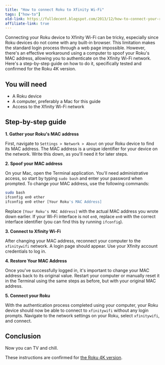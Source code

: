 ```yaml
---
title: "How to connect Roku to Xfinity Wi-Fi"
tags: ["how-to"]
old-link: https://fulldecent.blogspot.com/2013/12/how-to-connect-your-roku-to-xfinitywifi.html
affiliate-link: true
---
```


Connecting your Roku device to Xfinity Wi-Fi can be tricky, especially since Roku devices do not come with any built-in browser. This limitation makes the standard login process through a web page impossible. However, there's an effective workaround using a computer to spoof your Roku's MAC address, allowing you to authenticate on the Xfinity Wi-Fi network. Here's a step-by-step guide on how to do it, specifically tested and confirmed for the Roku 4K version.

## You will need

- A Roku device
- A computer, preferably a Mac for this guide
- Access to the Xfinity Wi-Fi network

## Step-by-step guide

**1. Gather your Roku's MAC address**

First, navigate to `Settings > Network > About` on your Roku device to find its MAC address. The MAC address is a unique identifier for your device on the network. Write this down, as you'll need it for later steps.

**2. Spoof your MAC address**

On your Mac, open the Terminal application. You'll need administrative access, so start by typing `sudo bash` and enter your password when prompted. To change your MAC address, use the following commands:

```sh
sudo bash
ifconfig en0 ether
ifconfig en0 ether [Your Roku's MAC Address]
```

Replace `[Your Roku's MAC Address]` with the actual MAC address you wrote down earlier. If your Wi-Fi interface is not `en0`, replace `en0` with the correct interface identifier (you can find this by running `ifconfig`).

**3. Connect to Xfinity Wi-Fi**

After changing your MAC address, reconnect your computer to the `xfinitywifi` network. A login page should appear. Use your Xfinity account credentials to log in.

**4. Restore Your MAC Address**

Once you've successfully logged in, it's important to change your MAC address back to its original value. Restart your computer or manually reset it in the Terminal using the same steps as before, but with your original MAC address.

**5. Connect your Roku**

With the authentication process completed using your computer, your Roku device should now be able to connect to `xfinitywifi` without any login prompts. Navigate to the network settings on your Roku, select `xfinitywifi`, and connect.

## Conclusion

Now you can TV and chill.

These instructions are confirmed for [the Roku 4K version](https://amzn.to/475rBFm).

